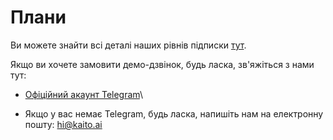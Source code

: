 # Плани

Ви можете знайти всі деталі наших рівнів підписки [тут](https://www.kaito.ai/pricing).

Якщо ви хочете замовити демо-дзвінок, будь ласка, зв'яжіться з нами тут:

* [Офіційний акаунт Telegram](https://t.me/kaitoai2022)\

* Якщо у вас немає Telegram, будь ласка, напишіть нам на електронну пошту: hi@kaito.ai
